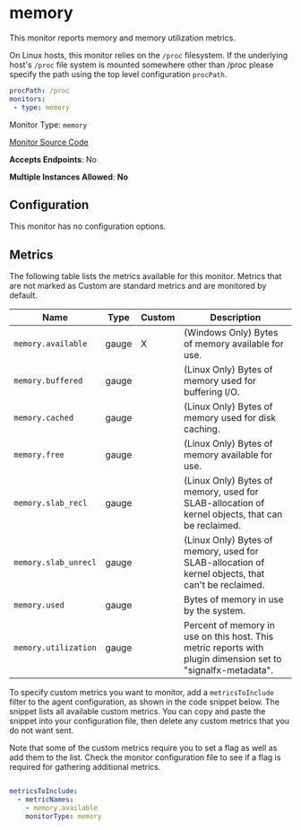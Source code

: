 <!--- GENERATED BY gomplate from scripts/docs/monitor-page.md.tmpl --->

# memory


This monitor reports memory and memory utilization metrics.

On Linux hosts, this monitor relies on the `/proc` filesystem.
If the underlying host's `/proc` file system is mounted somewhere other than
/proc please specify the path using the top level configuration `procPath`.

```yaml
procPath: /proc
monitors:
 - type: memory
```


Monitor Type: `memory`

[Monitor Source Code](https://github.com/signalfx/signalfx-agent/tree/master/internal/monitors/memory)

**Accepts Endpoints**: No

**Multiple Instances Allowed**: **No**

## Configuration

This monitor has no configuration options.


## Metrics

The following table lists the metrics available for this monitor. Metrics that are not marked as Custom are standard metrics and are monitored by default.

| Name | Type | Custom | Description |
| ---  | ---  | ---    | ---         |
| `memory.available` | gauge | X | (Windows Only) Bytes of memory available for use. |
| `memory.buffered` | gauge |  | (Linux Only) Bytes of memory used for buffering I/O. |
| `memory.cached` | gauge |  | (Linux Only) Bytes of memory used for disk caching. |
| `memory.free` | gauge |  | (Linux Only) Bytes of memory available for use. |
| `memory.slab_recl` | gauge |  | (Linux Only) Bytes of memory, used for SLAB-allocation of kernel objects, that can be reclaimed. |
| `memory.slab_unrecl` | gauge |  | (Linux Only) Bytes of memory, used for SLAB-allocation of kernel objects, that can't be reclaimed. |
| `memory.used` | gauge |  | Bytes of memory in use by the system. |
| `memory.utilization` | gauge |  | Percent of memory in use on this host. This metric reports with plugin dimension set to "signalfx-metadata". |


To specify custom metrics you want to monitor, add a `metricsToInclude` filter
to the agent configuration, as shown in the code snippet below. The snippet
lists all available custom metrics. You can copy and paste the snippet into
your configuration file, then delete any custom metrics that you do not want
sent.

Note that some of the custom metrics require you to set a flag as well as add
them to the list. Check the monitor configuration file to see if a flag is
required for gathering additional metrics.

```yaml

metricsToInclude:
  - metricNames:
    - memory.available
    monitorType: memory
```




